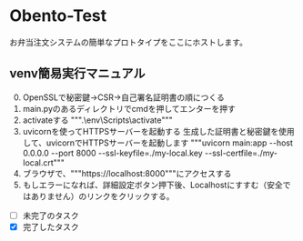 # Obento-Test
お弁当注文システムの簡単なプロトタイプをここにホストします。

## venv簡易実行マニュアル
0. OpenSSLで秘密鍵→CSR→自己署名証明書の順につくる
1. main.pyのあるディレクトリでcmdを押してエンターを押す
2. activateする
""".\env\Scripts\activate"""
3. uvicornを使ってHTTPSサーバーを起動する
生成した証明書と秘密鍵を使用して、uvicornでHTTPSサーバーを起動します
"""uvicorn main:app --host 0.0.0.0 --port 8000 --ssl-keyfile=./my-local.key --ssl-certfile=./my-local.crt"""
4. ブラウザで、"""https://localhost:8000"""にアクセスする
5. もしエラーになれば、詳細設定ボタン押下後、Localhostにすすむ（安全ではありません）のリンクをクリックする。 
- [ ] 未完了のタスク
- [x] 完了したタスク
